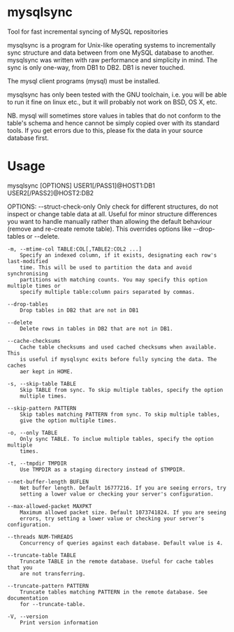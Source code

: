 mysqlsync
=========

Tool for fast incremental syncing of MySQL repositories

mysqlsync is a program for Unix-like operating systems to incrementally sync
structure and data between from one MySQL database to another. mysqlsync was
written with raw performance and simplicity in mind. The sync is only one-way,
from DB1 to DB2. DB1 is never touched.

The mysql client programs (mysql) must be installed.

mysqlsync has only been tested with the GNU toolchain, i.e. you will be able
to run it fine on linux etc., but it will probably not work on BSD, OS X, etc.

NB. mysql will sometimes store values in tables that do not conform to the
table's schema and hence cannot be simply copied over with its standard tools.
If you get errors due to this, please fix the data in your source database
first.


Usage
=====

mysqlsync [OPTIONS] USER1[/PASS1]@HOST1:DB1 USER2[/PASS2]@HOST2:DB2

OPTIONS:
    --struct-check-only
        Only check for different structures, do not inspect or change table data
        at all. Useful for minor structure differences you want to handle
        manually rather than allowing the default behaviour (remove and re-create
        remote table). This overrides options like --drop-tables or --delete.

    -m, --mtime-col TABLE:COL[,TABLE2:COL2 ...]
        Specify an indexed column, if it exists, designating each row's last-modified
        time. This will be used to partition the data and avoid synchronising
        partitions with matching counts. You may specify this option multiple times or
        specify multiple table:column pairs separated by commas.

    --drop-tables
        Drop tables in DB2 that are not in DB1

    --delete
        Delete rows in tables in DB2 that are not in DB1.

    --cache-checksums
        Cache table checksums and used cached checksums when available. This
        is useful if mysqlsync exits before fully syncing the data. The caches
        aer kept in HOME.

    -s, --skip-table TABLE
        Skip TABLE from sync. To skip multiple tables, specify the option
        multiple times.

    --skip-pattern PATTERN
        Skip tables matching PATTERN from sync. To skip multiple tables,
        give the option multiple times.
    
    -o, --only TABLE
        Only sync TABLE. To inclue multiple tables, specify the option multiple
        times.

    -t, --tmpdir TMPDIR
        Use TMPDIR as a staging directory instead of $TMPDIR.

    --net-buffer-length BUFLEN
        Net buffer length. Default 16777216. If you are seeing errors, try
        setting a lower value or checking your server's configuration.

    --max-allowed-packet MAXPKT
        Maximum allowed packet size. Default 1073741824. If you are seeing
        errors, try setting a lower value or checking your server's configuration.

    --threads NUM-THREADS
        Concurrency of queries against each database. Default value is 4.

    --truncate-table TABLE
        Truncate TABLE in the remote database. Useful for cache tables that you
        are not transferring.

    --truncate-pattern PATTERN
        Truncate tables matching PATTERN in the remote database. See documentation
        for --truncate-table.
    
    -V, --version
        Print version information

